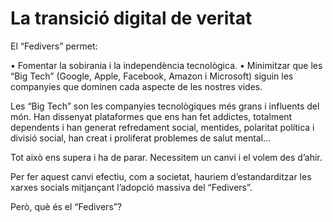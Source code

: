 # La transició digital de veritat

El “Fedivers” permet:

•	Fomentar la sobirania i la independència tecnològica.
•	Minimitzar que les “Big Tech” (Google, Apple, Facebook, Amazon i Microsoft) siguin les companyies que dominen cada aspecte de les nostres vides.

Les “Big Tech” son les companyies tecnològiques més grans i influents del món. Han dissenyat plataformes que ens han fet addictes, totalment dependents i han generat refredament social, mentides, polaritat política i divisió social, han creat i proliferat problemes de salut mental...

Tot això ens supera i ha de parar. Necessitem un canvi i el volem des d’ahir.

Per fer aquest canvi efectiu, com a societat, hauriem d’estandarditzar les xarxes socials mitjançant l’adopció massiva del “Fedivers”.

Però, què és el “Fedivers”?